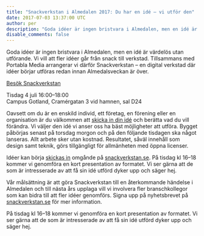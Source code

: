 ```yaml
---
title: "Snackverkstan i Almedalen 2017: Du har en idé – vi utför den"
date: 2017-07-03 13:37:00 UTC
author: per
description: "Goda idéer är ingen bristvara i Almedalen, men en idé är värdelös utan utförande. Vi vill att fler idéer går från snack till verkstad."
disable_comments: false
---
```


Goda idéer är ingen bristvara i Almedalen, men en idé är värdelös utan utförande. Vi vill att fler idéer går från snack till verkstad. Tillsammans med Portabla Media arrangerar vi därför Snackverkstan – en digital verkstad där idéer börjar utföras redan innan Almedalsveckan är över. 

[Besök Snackverkstan](https://snackverkstan.se)

Tisdag 4 juli 16:00–18:00  
Campus Gotland, Cramérgatan 3 vid hamnen, sal D24  

Oavsett om du är en enskild individ, ett företag, en förening eller en organisation är du välkommen att [skicka in din idé](https://docs.google.com/a/kollegorna.se/forms/d/e/1FAIpQLSevYRXolvKNNra2W_9mvI7_uRdAcsFBKZfKzYkjaVDbdbuz6g/viewform) och berätta vad du vill förändra. Vi väljer den idé vi anser oss ha bäst möjligheter att utföra. Bygget påbörjas senast på torsdag morgon och på den följande tisdagen ska något lanseras. Allt arbete sker utan kostnad. Resultatet, såväl innehåll som design samt teknik, görs tillgängligt för allmänheten med öppna licenser.

Idéer kan börja [skickas in](https://docs.google.com/a/kollegorna.se/forms/d/e/1FAIpQLSevYRXolvKNNra2W_9mvI7_uRdAcsFBKZfKzYkjaVDbdbuz6g/viewform) omgånde på [snackverkstan.se](https://snackverkstan.se). På tisdag kl 16–18 kommer vi genomföra en kort presentation av formatet. Vi ser gärna att de som är intresserade av att få sin idé utförd dyker upp och säger hej.

Vår målsättning är att göra Snackverkstan till en återkommande händelse i Almedalen och till nästa års upplaga vill vi involvera fler branschkollegor som kan bidra till att fler idéer genomförs. Signa upp på nyhetsbrevet på [snackverkstan.se](https://snackverkstan.se) för mer information.

På tisdag kl 16–18 kommer vi genomföra en kort presentation av formatet. Vi ser gärna att de som är intresserade av att få sin idé utförd dyker upp och säger hej.


